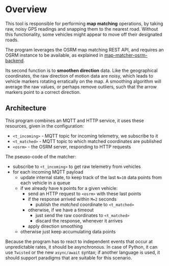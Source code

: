 # Overview

This tool is responsible for performing **map matching** operations, by taking raw, noisy GPS readings
and snapping them to the nearest road. Without this functionality, some vehicles might appear to
move off their designated roads.

The program leverages the OSRM map matching REST API, and requires an OSRM instance to be available,
as explained in [map-matcher-osrm-backend](https://github.com/roataway/map-matcher-osrm-backend).

Its second function is to **smoothen direction** data. Like the geographical coordinates, the raw
direction of motion data are noisy, which leads to vehicle markers rotating erratically on the map.
A smoothing algorithm will average the raw values, or perhaps remove outliers, such that the arrow
markers point to a correct direction.

## Architecture
This program combines an MQTT and HTTP service, it uses these resources, given in the configuration:
- `<t_incoming>` - MQTT topic for incoming telemetry, we subscribe to it
- `<t_matched>` - MQTT topic to which matched coordinates are published
- `<osrm>` - the OSRM server, responding to HTTP requests

The pseuso-code of the matcher:

- subscribe to `<t_incoming>` to get raw telemetry from vehicles
- for each incoming MQTT payload
  - update internal state, to keep track of the last `N=10` data points from each vehicle in a queue
  - if we already have `N` points for a given vehicle:
    - send an HTTP request to `<osrm>` with these last points
    - if the response arrived within `M=2` seconds
      - publish the *matched* coordinate to `<t_matched>`
    - otherwise, if we have a timeout
      - just send the raw coordinates to `<t_matched>`
      - discard the response, whenever it arrives
    - apply direction smoothing
  - otherwise just keep accumulating data points

Because the program has to react to independent events that occur at unpredictable rates, it should
be asynchronous. In case of Python, it can use `Twisted` or the new `async/await` syntax; if another
language is used, it should support paradigms that are suitable for this scenario.
